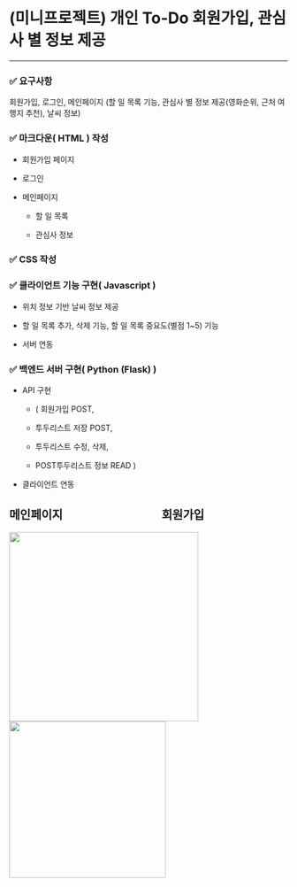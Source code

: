 # (미니프로젝트) 개인 To-Do 회원가입, 관심사 별 정보 제공

---

### ✅ 요구사항

회원가입, 로그인, 메인페이지 (할 일 목록 기능, 관심사 별 정보 제공(영화순위, 근처 여행지 추천), 날씨 정보)

### ✅ 마크다운( HTML ) 작성

- 회원가입 페이지

- 로그인

- 메인페이지
  
  - 할 일 목록
  
  - 관심사 정보

### ✅ CSS 작성

### ✅ 클라이언트 기능 구현( Javascript )

- 위치 정보 기반 날씨 정보 제공

- 할 일 목록 추가, 삭제 기능, 할 일 목록 중요도(별점 1~5) 기능

- 서버 연동

### ✅ 백엔드 서버 구현( Python (Flask) )

- API 구현 
  
  - ( 회원가입 POST, 
  
  - 투두리스트 저장 POST, 
  
  - 투두리스트 수정, 삭제, 
  
  - POST투두리스트 정보 READ )

- 클라이언트 연동



## **메인페이지**                                    회원가입

<img title="" src="file:///C:/Users/User/AppData/Roaming/marktext/images/2022-01-14-21-04-25-image.png" alt="" data-align="inline" width="342"><img title="" src="file:///C:/Users/User/AppData/Roaming/marktext/images/2022-01-14-21-05-57-image.png" alt="" width="283">
